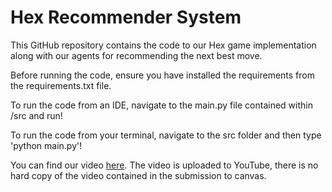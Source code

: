 # Hex Recommender System
This GitHub repository contains the code to our Hex game implementation along with our agents for recommending the next best move.

Before running the code, ensure you have installed the requirements from the requirements.txt file.

To run the code from an IDE, navigate to the main.py file contained within /src and run!

To run the code from your terminal, navigate to the src folder and then type 'python main.py'!

You can find our video [here](https://www.youtube.com/watch?v=dp8WxhJO5xo).
The video is uploaded to YouTube, there is no hard copy of the video contained in the submission to canvas.
